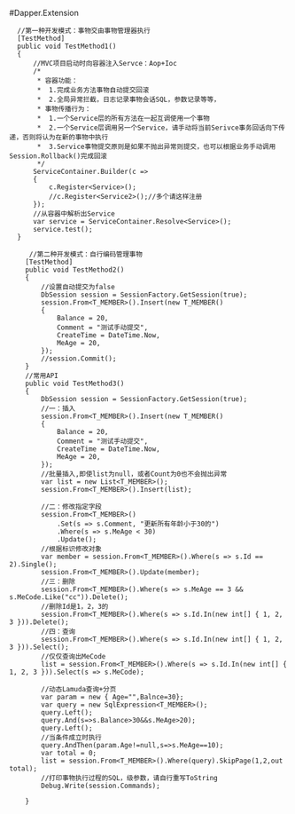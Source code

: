  #Dapper.Extension

      //第一种开发模式：事物交由事物管理器执行
      [TestMethod]
      public void TestMethod1()
      {
          //MVC项目启动时向容器注入Servce：Aop+Ioc
          /*
           * 容器功能：
           *  1.完成业务方法事物自动提交回滚
           *  2.全局异常拦截，日志记录事物会话SQL，参数记录等等，
           * 事物传播行为：
           *  1.一个Service层的所有方法在一起互调使用一个事物
           *  2.一个Service层调用另一个Service，请手动将当前Serivce事务回话向下传递，否则将认为在新的事物中执行 
           *  3.Service事物提交原则是如果不抛出异常则提交，也可以根据业务手动调用Session.Rollback()完成回滚
           */
          ServiceContainer.Builder(c =>
          {
              c.Register<Service>();
              //c.Register<Service2>();//多个请这样注册
          });
          //从容器中解析出Service
          var service = ServiceContainer.Resolve<Service>();
          service.test();
      }
      
         //第二种开发模式：自行编码管理事物
        [TestMethod]
        public void TestMethod2()
        {
            //设置自动提交为false
            DbSession session = SessionFactory.GetSession(true);
            session.From<T_MEMBER>().Insert(new T_MEMBER()
            {
                Balance = 20,
                Comment = "测试手动提交",
                CreateTime = DateTime.Now,
                MeAge = 20,
            });
            //session.Commit();
        }
        //常用API
        public void TestMethod3()
        {
            DbSession session = SessionFactory.GetSession(true);
            //一：插入
            session.From<T_MEMBER>().Insert(new T_MEMBER()
            {
                Balance = 20,
                Comment = "测试手动提交",
                CreateTime = DateTime.Now,
                MeAge = 20,
            });
            //批量插入,即使list为null，或者Count为0也不会抛出异常
            var list = new List<T_MEMBER>();
            session.From<T_MEMBER>().Insert(list);

            //二：修改指定字段
            session.From<T_MEMBER>()
                .Set(s => s.Comment, "更新所有年龄小于30的")
                .Where(s => s.MeAge < 30)
                .Update();
            //根据标识修改对象
            var member = session.From<T_MEMBER>().Where(s => s.Id == 2).Single();
            session.From<T_MEMBER>().Update(member);
            //三：删除
            session.From<T_MEMBER>().Where(s => s.MeAge == 3 && s.MeCode.Like("cc")).Delete();
            //删除Id是1，2，3的
            session.From<T_MEMBER>().Where(s => s.Id.In(new int[] { 1, 2, 3 })).Delete();
            //四：查询
            session.From<T_MEMBER>().Where(s => s.Id.In(new int[] { 1, 2, 3 })).Select();
            //仅仅查询出MeCode
            list = session.From<T_MEMBER>().Where(s => s.Id.In(new int[] { 1, 2, 3 })).Select(s => s.MeCode);
           
            //动态Lamuda查询+分页
            var param = new { Age="",Balnce=30};
            var query = new SqlExpression<T_MEMBER>();
            query.Left();
            query.And(s=>s.Balance>30&&s.MeAge>20);
            query.Left();
            //当条件成立时执行
            query.AndThen(param.Age!=null,s=>s.MeAge==10);
            var total = 0;
            list = session.From<T_MEMBER>().Where(query).SkipPage(1,2,out total);
            //打印事物执行过程的SQL，级参数，请自行重写ToString
            Debug.Write(session.Commands);

        }
